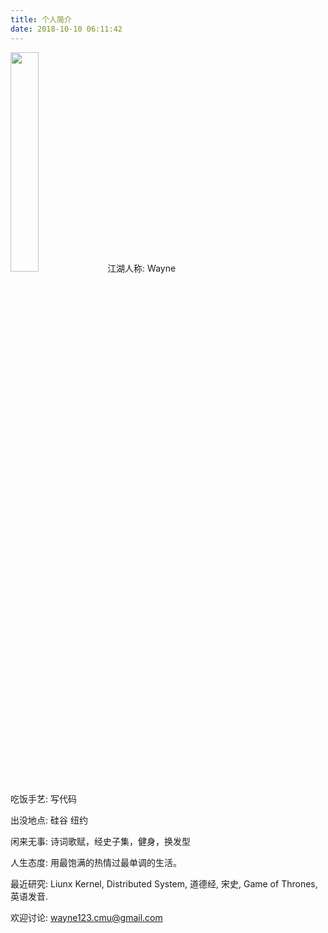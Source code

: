 ```yaml
---
title: 个人简介
date: 2018-10-10 06:11:42
---
```


<img src="/images/profile.jpg" width="30%" height="30%">
江湖人称: Wayne

吃饭手艺: 写代码

出没地点: 硅谷 纽约 

闲来无事: 诗词歌赋，经史子集，健身，换发型

人生态度: 用最饱满的热情过最单调的生活。

最近研究: Liunx Kernel, Distributed System, 道德经, 宋史, Game of Thrones, 英语发音.

欢迎讨论: wayne123.cmu@gmail.com



